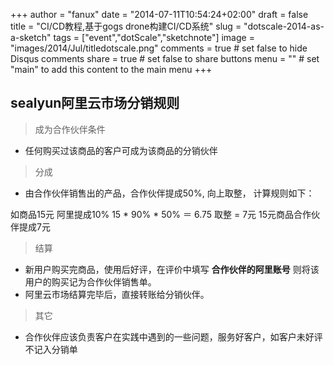 +++
author = "fanux"
date = "2014-07-11T10:54:24+02:00"
draft = false
title = "CI/CD教程,基于gogs drone构建CI/CD系统"
slug = "dotscale-2014-as-a-sketch"
tags = ["event","dotScale","sketchnote"]
image = "images/2014/Jul/titledotscale.png"
comments = true     # set false to hide Disqus comments
share = true        # set false to share buttons
menu = ""           # set "main" to add this content to the main menu
+++

## sealyun阿里云市场分销规则

> 成为合作伙伴条件

* 任何购买过该商品的客户可成为该商品的分销伙伴

> 分成

* 由合作伙伴销售出的产品，合作伙伴提成50%, 向上取整， 计算规则如下：

如商品15元  阿里提成10%
15 * 90% * 50% ＝ 6.75  取整 = 7元 15元商品合作伙伴提成7元

> 结算

* 新用户购买完商品，使用后好评，在评价中填写 **合作伙伴的阿里账号** 则将该用户的购买记为合作伙伴销售单。
* 阿里云市场结算完毕后，直接转账给分销伙伴。

> 其它

* 合作伙伴应该负责客户在实践中遇到的一些问题，服务好客户，如客户未好评不记入分销单
